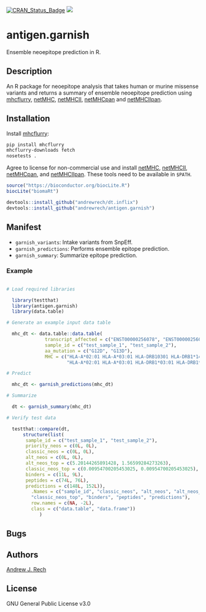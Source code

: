 [![CRAN_Status_Badge](http://www.r-pkg.org/badges/version/antigen.garnish)](http://cran.r-project.org/package=antigen.garnish) ![](https://img.shields.io/badge/build-passing-brightgreen.svg)

# antigen.garnish

Ensemble neoepitope prediction in R.

## Description

An R package for neoepitope analysis that takes human or murine missense variants and returns a summary of ensemble neoepitope prediction using [mhcflurry](https://github.com/hammerlab/mhcflurry), [netMHC](http://www.cbs.dtu.dk/services/NetMHC/), [netMHCII](http://www.cbs.dtu.dk/services/NetMHCII/), [netMHCpan](http://www.cbs.dtu.dk/services/NetMHCpan/) and [netMHCIIpan](http://www.cbs.dtu.dk/services/NetMHCIIpan/).

## Installation

Install [mhcflurry](https://github.com/hammerlab/mhcflurry):

```sh
pip install mhcflurry
mhcflurry-downloads fetch
nosetests .
```

Agree to license for non-commercial use and install [netMHC](http://www.cbs.dtu.dk/services/NetMHC/), [netMHCII](http://www.cbs.dtu.dk/services/NetMHCII/), [netMHCpan](http://www.cbs.dtu.dk/services/NetMHCpan/), and [netMHCIIpan](http://www.cbs.dtu.dk/services/NetMHCIIpan/). These tools need to be available in `$PATH`.


```r
source("https://bioconductor.org/biocLite.R")
biocLite("biomaRt")

devtools::install_github("andrewrech/dt.inflix")
devtools::install_github("andrewrech/antigen.garnish")
```

## Manifest

* `garnish_variants`: Intake variants from SnpEff.
* `garnish_predictions`: Performs ensemble epitope prediction.
* `garnish_summary`: Summarize epitope prediction.

### Example

```r

# Load required libraries

  library(testthat)
  library(antigen.garnish)
  library(data.table)

# Generate an example input data table

  mhc_dt <- data.table::data.table(
              transcript_affected = c("ENST00000256078", "ENST00000256078"),
              sample_id = c("test_sample_1", "test_sample_2"),
              aa_mutation = c("G12D", "G13D"),
              MHC = c("HLA-A*02:01 HLA-A*03:01 HLA-DRB10301 HLA-DRB1*14:67",
                      "HLA-A*02:01 HLA-A*03:01 HLA-DRB1*03:01 HLA-DRB1*14:67"))

# Predict

  mhc_dt <- garnish_predictions(mhc_dt)

# Summarize

  dt <- garnish_summary(mhc_dt)

# Verify test data

  testthat::compare(dt,
      structure(list(
       sample_id = c("test_sample_1", "test_sample_2"),
       priority_neos = c(0L, 0L),
       classic_neos = c(0L, 0L),
       alt_neos = c(0L, 0L),
       alt_neos_top = c(5.20144265891428, 1.56599284273263),
       classic_neos_top = c(0.00954700205453025, 0.00954700205453025),
       binders = c(11L, 9L),
       peptides = c(74L, 76L),
       predictions = c(148L, 152L)),
         .Names = c("sample_id", "classic_neos", "alt_neos", "alt_neos_top",
         "classic_neos_top", "binders", "peptides", "predictions"),
         row.names = c(NA, -2L),
         class = c("data.table", "data.frame"))
            )
```

## Bugs

## Authors

[Andrew J. Rech](mailto:andrewrech@gmail.com)

## License

GNU General Public License v3.0
